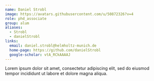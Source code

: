 ```yaml
---
name: Daniel Strobl
image: https://avatars.githubusercontent.com/u/50872326?v=4
role: phd_associate
group: alum
aliases:
  - Strobl
  - danielStrobl
links:
  email: daniel.strobl@helmholtz-munich.de
  home-page: https://github.com/danielStrobl
  google-scholar: vtA_RCkAAAAJ
---
```


Lorem ipsum dolor sit amet, consectetur adipiscing elit, sed do eiusmod tempor incididunt ut labore et dolore magna aliqua.
